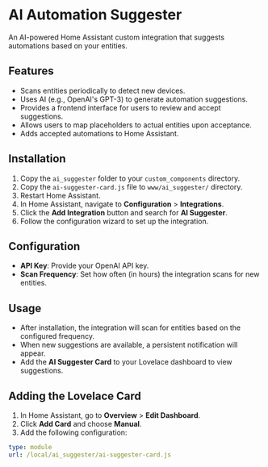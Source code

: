 # AI Automation Suggester

An AI-powered Home Assistant custom integration that suggests automations based on your entities.

## Features

- Scans entities periodically to detect new devices.
- Uses AI (e.g., OpenAI's GPT-3) to generate automation suggestions.
- Provides a frontend interface for users to review and accept suggestions.
- Allows users to map placeholders to actual entities upon acceptance.
- Adds accepted automations to Home Assistant.

## Installation

1. Copy the `ai_suggester` folder to your `custom_components` directory.
2. Copy the `ai-suggester-card.js` file to `www/ai_suggester/` directory.
3. Restart Home Assistant.
4. In Home Assistant, navigate to **Configuration** > **Integrations**.
5. Click the **Add Integration** button and search for **AI Suggester**.
6. Follow the configuration wizard to set up the integration.

## Configuration

- **API Key**: Provide your OpenAI API key.
- **Scan Frequency**: Set how often (in hours) the integration scans for new entities.

## Usage

- After installation, the integration will scan for entities based on the configured frequency.
- When new suggestions are available, a persistent notification will appear.
- Add the **AI Suggester Card** to your Lovelace dashboard to view suggestions.

## Adding the Lovelace Card

1. In Home Assistant, go to **Overview** > **Edit Dashboard**.
2. Click **Add Card** and choose **Manual**.
3. Add the following configuration:

```yaml
type: module
url: /local/ai_suggester/ai-suggester-card.js
